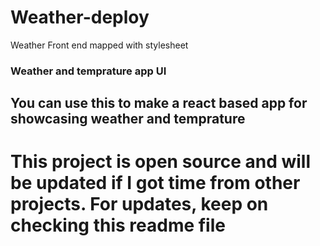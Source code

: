 # Weather-deploy

Weather Front end mapped with stylesheet

### Weather and temprature app UI

## You can use this to make a react based app for showcasing weather and temprature

# This project is open source and will be updated if I got time from other projects. For updates, keep on checking this readme file
